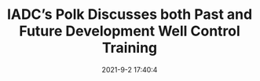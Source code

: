 ---
"title": "IADC’s Polk Discusses both Past and Future Development Well Control Training"
"date": "2021-9-2 17:40:4"
"feed_name": "IADC"
"feed_website": "https://www.iadc.org/"
"feed_rss": "https://www.iadc.org/feed/"
"link": "https://www.iadc.org/drillbits/iadcs-polk-discusses-important-stuff-at-well-control-conference/"
"file": "_posts/2021-9-2-17-40-4_IADC_985f819b6d2a4790a151a94f73dd6b5ea048f755.md"
"accident": "0"
"drilling": "0"
---
